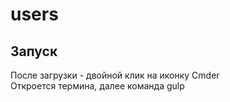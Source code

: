 # users

## Запуск  
После загрузки - двойной клик на иконку Cmder  
Откроется термина, далее команда  gulp

